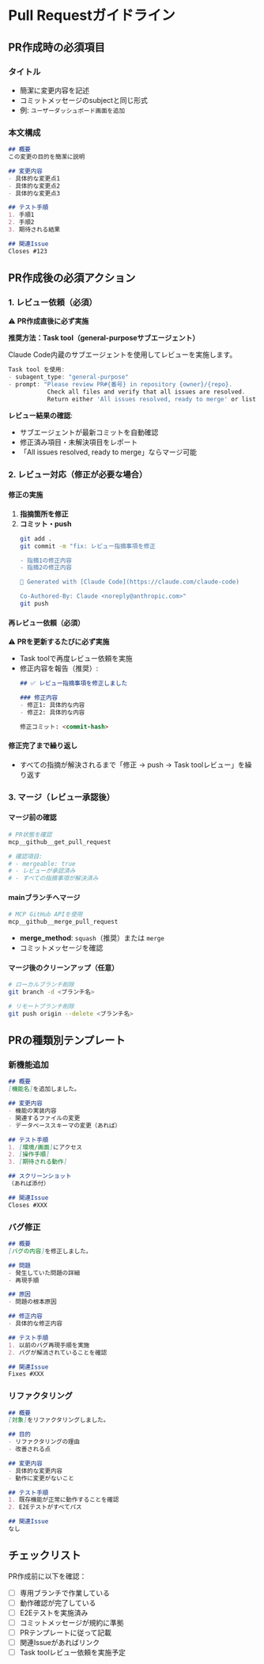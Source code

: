 # Pull Requestガイドライン

## PR作成時の必須項目

### タイトル
- 簡潔に変更内容を記述
- コミットメッセージのsubjectと同じ形式
- 例: `ユーザーダッシュボード画面を追加`

### 本文構成

```markdown
## 概要
この変更の目的を簡潔に説明

## 変更内容
- 具体的な変更点1
- 具体的な変更点2
- 具体的な変更点3

## テスト手順
1. 手順1
2. 手順2
3. 期待される結果

## 関連Issue
Closes #123
```

## PR作成後の必須アクション

### 1. レビュー依頼（必須）

⚠️ **PR作成直後に必ず実施**

**推奨方法：Task tool（general-purposeサブエージェント）**

Claude Code内蔵のサブエージェントを使用してレビューを実施します。

```typescript
Task tool を使用:
- subagent_type: "general-purpose"
- prompt: "Please review PR#{番号} in repository {owner}/{repo}.
           Check all files and verify that all issues are resolved.
           Return either 'All issues resolved, ready to merge' or list remaining problems."
```

**レビュー結果の確認**:
- サブエージェントが最新コミットを自動確認
- 修正済み項目・未解決項目をレポート
- 「All issues resolved, ready to merge」ならマージ可能

### 2. レビュー対応（修正が必要な場合）

#### 修正の実施
1. **指摘箇所を修正**
2. **コミット・push**
   ```bash
   git add .
   git commit -m "fix: レビュー指摘事項を修正

   - 指摘1の修正内容
   - 指摘2の修正内容

   🤖 Generated with [Claude Code](https://claude.com/claude-code)

   Co-Authored-By: Claude <noreply@anthropic.com>"
   git push
   ```

#### 再レビュー依頼（必須）
⚠️ **PRを更新するたびに必ず実施**

- Task toolで再度レビュー依頼を実施
- 修正内容を報告（推奨）:
  ```markdown
  ## ✅ レビュー指摘事項を修正しました

  ### 修正内容
  - 修正1: 具体的な内容
  - 修正2: 具体的な内容

  修正コミット: <commit-hash>
  ```

#### 修正完了まで繰り返し
- すべての指摘が解決されるまで「修正 → push → Task toolレビュー」を繰り返す

### 3. マージ（レビュー承認後）

#### マージ前の確認
```bash
# PR状態を確認
mcp__github__get_pull_request

# 確認項目:
# - mergeable: true
# - レビューが承認済み
# - すべての指摘事項が解決済み
```

#### mainブランチへマージ
```bash
# MCP GitHub APIを使用
mcp__github__merge_pull_request
```

- **merge_method**: `squash`（推奨）または `merge`
- コミットメッセージを確認

#### マージ後のクリーンアップ（任意）
```bash
# ローカルブランチ削除
git branch -d <ブランチ名>

# リモートブランチ削除
git push origin --delete <ブランチ名>
```

## PRの種類別テンプレート

### 新機能追加

```markdown
## 概要
[機能名]を追加しました。

## 変更内容
- 機能の実装内容
- 関連するファイルの変更
- データベーススキーマの変更（あれば）

## テスト手順
1. [環境/画面]にアクセス
2. [操作手順]
3. [期待される動作]

## スクリーンショット
（あれば添付）

## 関連Issue
Closes #XXX
```

### バグ修正

```markdown
## 概要
[バグの内容]を修正しました。

## 問題
- 発生していた問題の詳細
- 再現手順

## 原因
- 問題の根本原因

## 修正内容
- 具体的な修正内容

## テスト手順
1. 以前のバグ再現手順を実施
2. バグが解消されていることを確認

## 関連Issue
Fixes #XXX
```

### リファクタリング

```markdown
## 概要
[対象]をリファクタリングしました。

## 目的
- リファクタリングの理由
- 改善される点

## 変更内容
- 具体的な変更内容
- 動作に変更がないこと

## テスト手順
1. 既存機能が正常に動作することを確認
2. E2Eテストがすべてパス

## 関連Issue
なし
```

## チェックリスト

PR作成前に以下を確認：

- [ ] 専用ブランチで作業している
- [ ] 動作確認が完了している
- [ ] E2Eテストを実施済み
- [ ] コミットメッセージが規約に準拠
- [ ] PRテンプレートに従って記載
- [ ] 関連Issueがあればリンク
- [ ] Task toolレビュー依頼を実施予定
